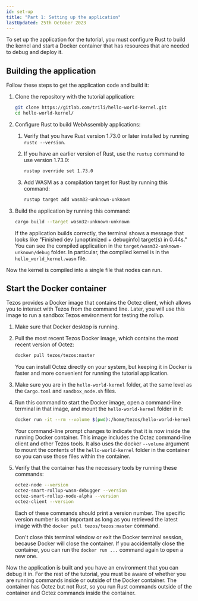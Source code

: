 ```yaml
---
id: set-up
title: "Part 1: Setting up the application"
lastUpdated: 25th October 2023
---
```


To set up the application for the tutorial, you must configure Rust to build the kernel and start a Docker container that has resources that are needed to debug and deploy it.

## Building the application

Follow these steps to get the application code and build it:

1. Clone the repository with the tutorial application:

   ```bash
   git clone https://gitlab.com/trili/hello-world-kernel.git
   cd hello-world-kernel/
   ```

1. Configure Rust to build WebAssembly applications:

   1. Verify that you have Rust version 1.73.0 or later installed by running `rustc --version`.

   1. If you have an earlier version of Rust, use the `rustup` command to use version 1.73.0:

      ```bash
      rustup override set 1.73.0
      ```

   1. Add WASM as a compilation target for Rust by running this command:

      ```bash
      rustup target add wasm32-unknown-unknown
      ```

1. Build the application by running this command:

   ```bash
   cargo build --target wasm32-unknown-unknown
   ```

   If the application builds correctly, the terminal shows a message that looks like "Finished dev [unoptimized + debuginfo] target(s) in 0.44s."
   You can see the compiled application in the `target/wasm32-unknown-unknown/debug` folder.
   In particular, the compiled kernel is in the `hello_world_kernel.wasm` file.

Now the kernel is compiled into a single file that nodes can run.

## Start the Docker container

Tezos provides a Docker image that contains the Octez client, which allows you to interact with Tezos from the command line.
Later, you will use this image to run a sandbox Tezos environment for testing the rollup.

1. Make sure that Docker desktop is running.

1. Pull the most recent Tezos Docker image, which contains the most recent version of Octez:

   ```bash
   docker pull tezos/tezos:master
   ```

   You can install Octez directly on your system, but keeping it in Docker is faster and more convenient for running the tutorial application.

1. Make sure you are in the `hello-world-kernel` folder, at the same level as the `Cargo.toml` and `sandbox_node.sh` files.

1. Run this command to start the Docker image, open a command-line terminal in that image, and mount the `hello-world-kernel` folder in it:

   ```bash
   docker run -it --rm --volume $(pwd):/home/tezos/hello-world-kernel --entrypoint /bin/sh --name octez-container tezos/tezos:master
   ```

   Your command-line prompt changes to indicate that it is now inside the running Docker container.
   This image includes the Octez command-line client and other Tezos tools.
   It also uses the docker `--volume` argument to mount the contents of the `hello-world-kernel` folder in the container so you can use those files within the container.

1. Verify that the container has the necessary tools by running these commands:

   ```bash
   octez-node --version
   octez-smart-rollup-wasm-debugger --version
   octez-smart-rollup-node-alpha --version
   octez-client --version
   ```

   Each of these commands should print a version number.
   The specific version number is not important as long as you retrieved the latest image with the `docker pull tezos/tezos:master` command.

   Don't close this terminal window or exit the Docker terminal session, because Docker will close the container.
   If you accidentally close the container, you can run the `docker run ...` command again to open a new one.

Now the application is built and you have an environment that you can debug it in.
For the rest of the tutorial, you must be aware of whether you are running commands inside or outside of the Docker container.
The container has Octez but not Rust, so you run Rust commands outside of the container and Octez commands inside the container.
